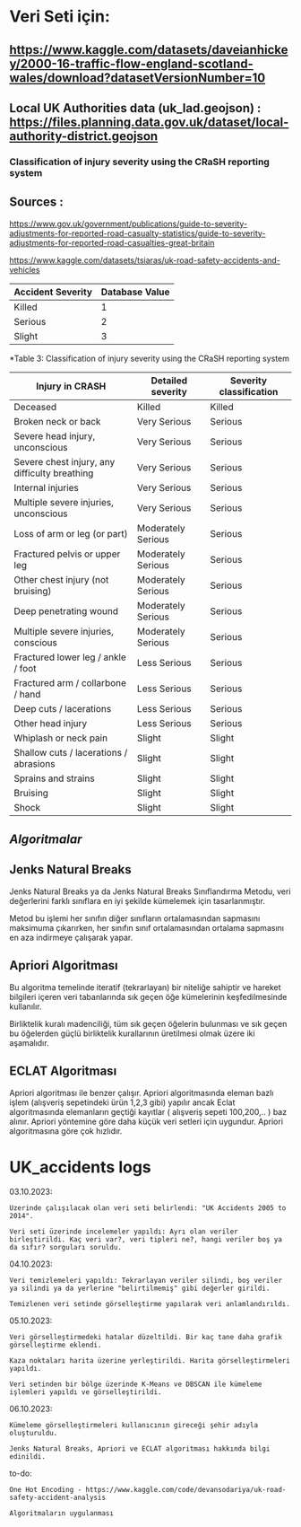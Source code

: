 # Veri Seti için:

## https://www.kaggle.com/datasets/daveianhickey/2000-16-traffic-flow-england-scotland-wales/download?datasetVersionNumber=10
## Local UK Authorities data (uk_lad.geojson) : https://files.planning.data.gov.uk/dataset/local-authority-district.geojson

### Classification of injury severity using the CRaSH reporting system

## Sources : 

https://www.gov.uk/government/publications/guide-to-severity-adjustments-for-reported-road-casualty-statistics/guide-to-severity-adjustments-for-reported-road-casualties-great-britain

https://www.kaggle.com/datasets/tsiaras/uk-road-safety-accidents-and-vehicles

| Accident Severity | Database Value |
| ----------------- | -------------- |
| Killed | 1 |
| Serious | 2 |
| Slight | 3 |
 
*Table 3: Classification of injury severity using the CRaSH reporting system

| Injury in CRASH | Detailed severity | Severity classification |
| --------------- | ----------------- | ----------------------- |
| Deceased | Killed | Killed |
| Broken neck or back |	Very Serious | Serious |
| Severe head injury, unconscious | Very Serious | Serious |
| Severe chest injury, any difficulty breathing | Very Serious | Serious |
| Internal injuries | Very Serious | Serious |
| Multiple severe injuries, unconscious | Very Serious | Serious |
| Loss of arm or leg (or part)	| Moderately Serious | Serious |
| Fractured pelvis or upper leg	| Moderately Serious | Serious |
| Other chest injury (not bruising)	| Moderately Serious | Serious |
| Deep penetrating wound | Moderately Serious | Serious |
| Multiple severe injuries, conscious |Moderately Serious | Serious |
| Fractured lower leg / ankle / foot | Less Serious | Serious |
| Fractured arm / collarbone / hand	| Less Serious | Serious |
| Deep cuts / lacerations | Less Serious | Serious |
| Other head injury	| Less Serious | Serious |
| Whiplash or neck pain	| Slight | Slight |
| Shallow cuts / lacerations / abrasions | Slight | Slight |
| Sprains and strains | Slight | Slight |
| Bruising | Slight | Slight |
| Shock	| Slight |Slight |

***Algoritmalar***
------------------
**Jenks Natural Breaks**
------------------
Jenks Natural Breaks ya da Jenks Natural Breaks Sınıflandırma Metodu, veri değerlerini farklı sınıflara en iyi şekilde kümelemek için tasarlanmıştır.

Metod bu işlemi her sınıfın diğer sınıfların ortalamasından sapmasını maksimuma çıkarırken, her sınıfın sınıf  ortalamasından ortalama sapmasını en aza indirmeye çalışarak yapar.

**Apriori Algoritması**
------------------
Bu algoritma temelinde iteratif (tekrarlayan) bir niteliğe sahiptir ve hareket bilgileri içeren veri tabanlarında sık geçen öğe kümelerinin keşfedilmesinde kullanılır.

Birliktelik kuralı madenciliği, tüm sık geçen öğelerin bulunması ve sık geçen bu öğelerden güçlü birliktelik kurallarının üretilmesi olmak üzere iki aşamalıdır.

**ECLAT Algoritması**
------------------
Apriori algoritması ile benzer çalışır. Apriori algoritmasında eleman bazlı işlem (alışveriş sepetindeki ürün 1,2,3 gibi) yapılır ancak Eclat algoritmasında elemanların geçtiği kayıtlar ( alışveriş sepeti 100,200,.. ) baz alınır. Apriori yöntemine göre daha küçük veri setleri için uygundur. Apriori algoritmasına göre çok hızlıdır.

# UK_accidents logs

03.10.2023:
    
    Üzerinde çalışılacak olan veri seti belirlendi: "UK Accidents 2005 to 2014". 

    Veri seti üzerinde incelemeler yapıldı: Ayrı olan veriler birleştirildi. Kaç veri var?, veri tipleri ne?, hangi veriler boş ya da sıfır? sorguları soruldu.

04.10.2023:
    
    Veri temizlemeleri yapıldı: Tekrarlayan veriler silindi, boş veriler ya silindi ya da yerlerine "belirtilmemiş" gibi değerler girildi.

    Temizlenen veri setinde görselleştirme yapılarak veri anlamlandırıldı.

05.10.2023:

    Veri görselleştirmedeki hatalar düzeltildi. Bir kaç tane daha grafik görselleştirme eklendi.

    Kaza noktaları harita üzerine yerleştirildi. Harita görselleştirmeleri yapıldı.

    Veri setinden bir bölge üzerinde K-Means ve DBSCAN ile kümeleme işlemleri yapıldı ve görselleştirildi.

06.10.2023:

    Kümeleme görselleştirmeleri kullanıcının gireceği şehir adıyla oluşturuldu.

    Jenks Natural Breaks, Apriori ve ECLAT algoritması hakkında bilgi edinildi.

to-do:

    One Hot Encoding - https://www.kaggle.com/code/devansodariya/uk-road-safety-accident-analysis

    Algoritmaların uygulanması